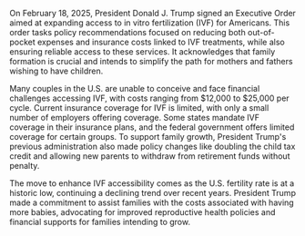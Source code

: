 On February 18, 2025, President Donald J. Trump signed an Executive Order aimed at expanding access to in vitro fertilization (IVF) for Americans. This order tasks policy recommendations focused on reducing both out-of-pocket expenses and insurance costs linked to IVF treatments, while also ensuring reliable access to these services. It acknowledges that family formation is crucial and intends to simplify the path for mothers and fathers wishing to have children.

Many couples in the U.S. are unable to conceive and face financial challenges accessing IVF, with costs ranging from $12,000 to $25,000 per cycle. Current insurance coverage for IVF is limited, with only a small number of employers offering coverage. Some states mandate IVF coverage in their insurance plans, and the federal government offers limited coverage for certain groups. To support family growth, President Trump's previous administration also made policy changes like doubling the child tax credit and allowing new parents to withdraw from retirement funds without penalty.

The move to enhance IVF accessibility comes as the U.S. fertility rate is at a historic low, continuing a declining trend over recent years. President Trump made a commitment to assist families with the costs associated with having more babies, advocating for improved reproductive health policies and financial supports for families intending to grow.